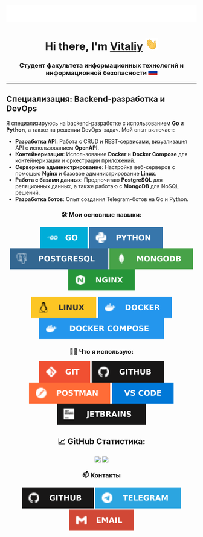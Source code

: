 <img src="assets/te4gh0st.svg" alt="Typing SVG"/>

<h1 align="center">Hi there, I'm <a href="https://te4gh0st.ru" target="_blank">Vitaliy</a> 
<img src="assets/Hi.gif" height="32"/></h1>
<h3 align="center">Студент факультета информационных технологий и информационной безопасности <img src="assets/Flag_of_Russia.svg" height="16"/></h3>


---

## Специализация: Backend-разработка и DevOps

Я специализируюсь на backend-разработке с использованием **Go** и **Python**, а также на решении DevOps-задач. Мой опыт включает:

- **Разработка API**: Работа с CRUD и REST-сервисами, визуализация API с использованием **OpenAPI**.
- **Контейнеризация**: Использование **Docker** и **Docker Compose** для контейнеризации и оркестрации приложений.
- **Серверное администрирование**: Настройка веб-серверов с помощью **Nginx** и базовое администрирование **Linux**.
- **Работа с базами данных**: Предпочитаю **PostgreSQL** для реляционных данных, а также работаю с **MongoDB** для NoSQL решений.
- **Разработка ботов**: Опыт создания Telegram-ботов на Go и Python.

<div align="center">
  <h3>🛠 Мои основные навыки:</h3>
  <a>
    <img align="center" src="assets/Go-00ADD8.svg" />
  </a>
  <a>
    <img align="center" src="assets/Python-3776AB.svg" />
  </a>
  <a>
    <img align="center" src="assets/PostgreSQL-336791.svg" />
  </a>
  <a>
    <img align="center" src="assets/MongoDB-47A248.svg" />
  </a>
  <a>
    <img align="center" src="assets/Nginx-269539.svg" />
  </a>
</div>
<br>
<div align="center">
  <a>
    <img align="center" src="assets/Linux-FCC624.svg" />
  </a>
  <a>
    <img align="center" src="assets/Docker-2496ED.svg" />
  </a>
  <a>
    <img align="center" src="assets/Docker-Compose-2496ED.svg" />
  </a>
</div>

<div align="center">
  <h3>🧑‍💻 Что я использую:</h3>
  <a>
    <img align="center" src="assets/Git-F05032.svg" />
  </a>
  <a>
    <img align="center" src="assets/GitHub-181717.svg" />
  </a>
  <a>
    <img align="center" src="assets/Postman-FF6C37.svg" />
  </a>
  <a>
    <img align="center" src="assets/VS-Code-0078d7.svg" />
  </a>
  <a>
    <img align="center" src="assets/jetbrains-181717.svg" />
  </a>
</div>

<div align="center">
  <h2>📈 GitHub Статистика:</h2>
  <span>
    <img height=180 align="center" src="https://github-readme-stats.vercel.app/api?username=te4gh0st&locale=ru&show_icons=true&theme=transparent&border_radius=7" />
  </span>
  <span>
    <img height=180 align="center" src="https://github-readme-stats.vercel.app/api/top-langs/?username=te4gh0st&locale=ru&show_icons=true&theme=transparent&border_radius=7&layout=compact&card_width=400" />
  </span>
</div>

<div align="center">
  <h3>📫 Контакты</h3>
  <a href="https://github.com/te4gh0st" target="_blank" style="text-decoration:none;">
    <img src="assets/GitHub-181717.svg" alt="GitHub" /></a>
  <a href="https://t.me/te4gh0st" target="_blank" style="text-decoration:none;">
    <img src="assets/Telegram-2CA5E0.svg" alt="Telegram" /></a>
  <a href="mailto:vitaliy@te4gh0st.ru" target="_blank" style="text-decoration:none;">
    <img src="assets/Email-D14836.svg" alt="Email" /></a>
</div>

